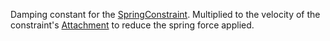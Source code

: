 Damping constant for the [SpringConstraint](https://developer.roblox.com/en-us/api-reference/class/SpringConstraint). Multiplied to the velocity of the constraint's [Attachment](https://developer.roblox.com/en-us/api-reference/class/Attachment) to reduce the spring force applied.